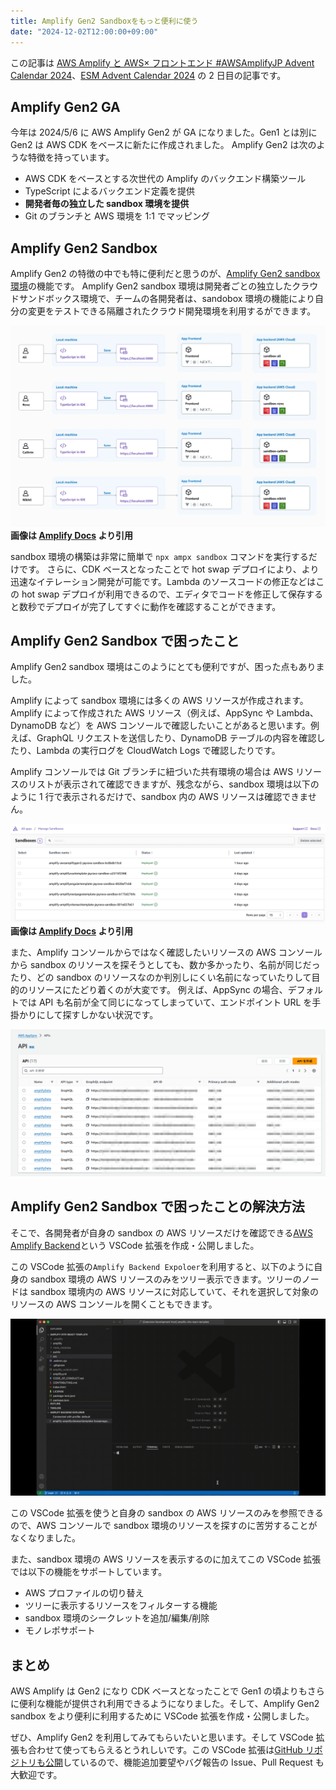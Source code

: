 ```yaml
---
title: Amplify Gen2 Sandboxをもっと便利に使う
date: "2024-12-02T12:00:00+09:00"
---
```


この記事は [AWS Amplify と AWS× フロントエンド #AWSAmplifyJP Advent Calendar 2024](https://qiita.com/advent-calendar/2024/amplify)、[ESM Advent Calendar 2024](https://adventar.org/calendars/10806) の 2 日目の記事です。

## Amplify Gen2 GA

今年は 2024/5/6 に AWS Amplify Gen2 が GA になりました。Gen1 とは別に Gen2 は AWS CDK をベースに新たに作成されました。
Amplify Gen2 は次のような特徴を持っています。

- AWS CDK をベースとする次世代の Amplify のバックエンド構築ツール
- TypeScript によるバックエンド定義を提供
- **開発者毎の独立した sandbox 環境を提供**
- Git のブランチと AWS 環境を 1:1 でマッピング

## Amplify Gen2 Sandbox

Amplify Gen2 の特徴の中でも特に便利だと思うのが、[Amplify Gen2 sandbox 環境](https://docs.amplify.aws/react/deploy-and-host/sandbox-environments/setup/)の機能です。 Amplify Gen2 sandbox 環境は開発者ごとの独立したクラウドサンドボックス環境で、チームの各開発者は、sandobox 環境の機能により自分の変更をテストできる隔離されたクラウド開発環境を利用するができます。

![amplify gen2 sandbox](./sandbox-opt-1920.webp)
**画像は [Amplify Docs](https://docs.amplify.aws/react/deploy-and-host/sandbox-environments/setup/) より引用**

sandbox 環境の構築は非常に簡単で `npx ampx sandbox` コマンドを実行するだけです。
さらに、CDK ベースとなったことで hot swap デプロイにより、より迅速なイテレーション開発が可能です。Lambda のソースコードの修正などはこの hot swap デプロイが利用できるので、エディタでコードを修正して保存すると数秒でデプロイが完了してすぐに動作を確認することができます。

## Amplify Gen2 Sandbox で困ったこと

Amplify Gen2 sandbox 環境はこのようにとても便利ですが、困った点もありました。

Amplify によって sandbox 環境には多くの AWS リソースが作成されます。
Amplify によって作成された AWS リソース（例えば、AppSync や Lambda、DynamoDB など）を AWS コンソールで確認したいことがあると思います。例えば、GraphQL リクエストを送信したり、DynamoDB テーブルの内容を確認したり、Lambda の実行ログを CloudWatch Logs で確認したりです。

Amplify コンソールでは Git ブランチに紐づいた共有環境の場合は AWS リソースのリストが表示されて確認できますが、残念ながら、sandbox 環境は以下のように 1 行で表示されるだけで、sandbox 内の AWS リソースは確認できません。

![sandbox list](./sandbox5-opt-1920.webp)
**画像は [Amplify Docs](https://docs.amplify.aws/react/deploy-and-host/sandbox-environments/setup/#manage-sandbox-environments) より引用**

また、Amplify コンソールからではなく確認したいリソースの AWS コンソールから sandbox のリソースを探そうとしても、数か多かったり、名前が同じだったり、どの sandbox のリソースなのか判別しにくい名前になっていたりして目的のリソースにたどり着くのが大変です。
例えば、AppSync の場合、デフォルトでは API も名前が全て同じになってしまっていて、エンドポイント URL を手掛かりにして探すしかない状況です。

![AppSync API List](./amplify-sandbox-appsync-api-list.png)

## Amplify Gen2 Sandbox で困ったことの解決方法

そこで、各開発者が自身の sandbox の AWS リソースだけを確認できる[AWS Amplify Backend](https://marketplace.visualstudio.com/items?itemName=fossamagna.amplify-backend-vscode&ssr=false#overview)という VSCode 拡張を作成・公開しました。

この VSCode 拡張の`Amplify Backend Expoloer`を利用すると、以下のように自身の sandbox 環境の AWS リソースのみをツリー表示できます。ツリーのノードは sandbox 環境内の AWS リソースに対応していて、それを選択して対象のリソースの AWS コンソールを開くこともできます。

![Amplify Backend Explorer](./explorer.gif)

この VSCode 拡張を使うと自身の sandbox の AWS リソースのみを参照できるので、AWS コンソールで sandbox 環境のリソースを探すのに苦労することがなくなりました。

また、sandbox 環境の AWS リソースを表示するのに加えてこの VSCode 拡張では以下の機能をサポートしています。

- AWS プロファイルの切り替え
- ツリーに表示するリソースをフィルターする機能
- sandbox 環境のシークレットを追加/編集/削除
- モノレポサポート

## まとめ

AWS Amplify は Gen2 になり CDK ベースとなったことで Gen1 の頃よりもさらに便利な機能が提供され利用できるようになりました。そして、Amplify Gen2 sandbox をより便利に利用するために VSCode 拡張を作成・公開しました。

ぜひ、Amplify Gen2 を利用してみてもらいたいと思います。そして VSCode 拡張も合わせて使ってもらえるとうれしいです。この VSCode 拡張は[GitHub リポジトリも公開](https://github.com/fossamagna/amplify-backend-vscode)しているので、機能追加要望やバグ報告の Issue、Pull Request も大歓迎です。
